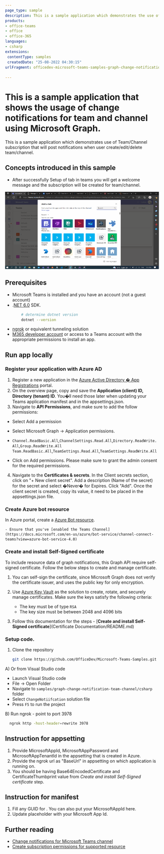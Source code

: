 ```yaml
---
page_type: sample
description: This is a sample application which demonstrates the use of team/Channel subscription that will post notifications when user create/edit/delete team/channel.
products:
- office-teams
- office
- office-365
languages:
- csharp
extensions: 
 contentType: samples
 createdDate: "25-08-2022 04:30:15"
urlFragment: officedev-microsoft-teams-samples-graph-change-notification-team-channel

---
```


# This is a sample application that shows the usage of change notifications for team and channel using Microsoft Graph.

This is a sample application which demonstrates use of Team/Channel subscription that will post notifications when user create/edit/delete team/channel.

## Concepts introduced in this sample
- After successfully Setup of tab in teams you will get a welcome message and the subscription will be created for team/channel.

![Notifications](ChangeNotification/Images/ChangeNotification.gif)

## Prerequisites

- Microsoft Teams is installed and you have an account (not a guest account)
-  .[NET 6.0](https://dotnet.microsoft.com/en-us/download) SDK.
    ```bash
        # determine dotnet version
        dotnet --version
    ```
-  [ngrok](https://ngrok.com/) or equivalent tunneling solution
-  [M365 developer account](https://docs.microsoft.com/en-us/microsoftteams/platform/concepts/build-and-test/prepare-your-o365-tenant) or access to a Teams account with the appropriate permissions to install an app.

## Run app locally

### Register your application with Azure AD

1. Register a new application in the [Azure Active Directory � App Registrations](https://go.microsoft.com/fwlink/?linkid=2083908) portal.
2. On the overview page, copy and save the **Application (client) ID, Directory (tenant) ID**. You�ll need those later when updating your Teams application manifest and in the appsettings.json.
3. Navigate to **API Permissions**, and make sure to add the follow permissions:
-   Select Add a permission
-   Select Microsoft Graph -> Application permissions.
   - `Channel.ReadBasic.All`,`ChannelSettings.Read.All`,`Directory.ReadWrite.All`,`Group.ReadWrite.All`
    `Team.ReadBasic.All`,`TeamSettings.Read.All`,`TeamSettings.ReadWrite.All`

-   Click on Add permissions. Please make sure to grant the admin consent for the required permissions.

4.  Navigate to the **Certificates & secrets**. In the Client secrets section, click on "+ New client secret". Add a description (Name of the secret) for the secret and select �Never� for Expires. Click "Add". Once the client secret is created, copy its value, it need to be placed in the appsettings.json file.

### Create Azure bot resource

In Azure portal, create a [Azure Bot resource](https://docs.microsoft.com/en-us/azure/bot-service/bot-builder-authentication?view=azure-bot-service-4.0&tabs=csharp%2Caadv2).

    - Ensure that you've [enabled the Teams Channel](https://docs.microsoft.com/en-us/azure/bot-service/channel-connect-teams?view=azure-bot-service-4.0)

### Create and install Self-Signed certificate

To include resource data of graph notifications, this Graph API require self-signed certificate. Follow the below steps to create and manage certificate.

1. You can self-sign the certificate, since Microsoft Graph does not verify the certificate issuer, and uses the public key for only encryption.

2. Use [Azure Key Vault](https://docs.microsoft.com/en-us/azure/key-vault/key-vault-whatis) as the solution to create, rotate, and securely manage certificates. Make sure the keys satisfy the following criteria:

    - The key must be of type `RSA`
    - The key size must be between 2048 and 4096 bits

3. Follow this documentation for the steps - [**Create and install Self-Signed certificate**](Certificate Documentation/README.md)


### Setup code.
1) Clone the repository

    ```bash
    git clone https://github.com/OfficeDev/Microsoft-Teams-Samples.git
    ```

  A) Or from Visual Studio code

  - Launch Visual Studio code
  - File -> Open Folder
  - Navigate to `samples/graph-change-notification-team-channel/csharp` folder
  - Select `ChangeNotiifcation` solution file
  - Press `F5` to run the project

  B) Run ngrok - point to port 3978

   ```bash
     ngrok http -host-header=rewrite 3978
   ```  

## Instruction for appsetting
1. Provide MicrosoftAppId, MicrosoftAppPassword and MicrosoftAppTenantId in the appsetting that is created in Azure.
2. Provide the ngrok url as  "BaseUrl" in appsetting on which application is running on.
3. You should be having Base64EncodedCertificate and CertificateThumbprint value from *Create and install Self-Signed certificate* step.

## Instruction for manifest
1. Fill any GUID for <APP-ID>. You can also put your MicrosoftAppId here.
2. Update <MICROSOFT-APP-ID> placeholder with your Microsoft App Id.
 
## Further reading
- [Change notifications for Microsoft Teams channel](https://docs.microsoft.com/en-us/graph/teams-changenotifications-team-and-channel)
- [Create subscription permissions for supported resource](https://docs.microsoft.com/en-us/graph/api/subscription-post-subscriptions?view=graph-rest-1.0&tabs=http#team-channel-and-chat)

